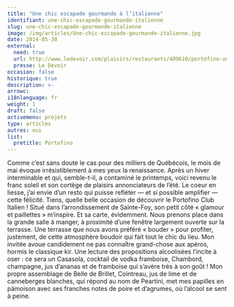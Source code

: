 ```yaml
---
title: "Une chic escapade gourmande à l’italienne"
identifiant: une-chic-escapade-gourmande-italienne
slug: une-chic-escapade-gourmande-italienne
image: /img/articles/Une-chic-escapade-gourmande-italienne.jpg
date: 2014-05-30
external:
  need: true
  url: http://www.ledevoir.com/plaisirs/restaurants/409610/portofino-une-chic-escapade-gourmande-a-l-italienne
  presse: Le Devoir
occasion: false
historique: true
description: >-
arrowc: 
i18nlanguage: fr
weight: 1
draft: false
activemenu: projets
type: articles
autres: oui
list:
  pretitle: Portofino
---
```

Comme c’est sans doute le cas pour des milliers de Québécois, le mois de mai évoque irrésistiblement à mes yeux la renaissance. Après un hiver interminable et qui, semble-t-il, a contaminé le printemps, voici revenu le franc soleil et son cortège de plaisirs annonciateurs de l’été. Le coeur en liesse, j’ai envie d’un resto qui puisse refléter — et si possible amplifier — cette félicité. Tiens, quelle belle occasion de découvrir le Portofino Club Italien ! Situé dans l’arrondissement de Sainte-Foy, son petit côté « glamour et paillettes » m’inspire. Et sa carte, évidemment. Nous prenons place dans la grande salle à manger, à proximité d’une fenêtre largement ouverte sur la terrasse. Une terrasse que nous avons préféré « bouder » pour profiter, justement, de cette atmosphère boudoir qui fait tout le chic du lieu. Mon invitée avoue candidement ne pas connaître grand-chose aux apéros, hormis le classique kir. Une lecture des propositions alcoolisées l’incite à oser : ce sera un Casasola, cocktail de vodka framboise, Chambord, champagne, jus d’ananas et de framboise qui s’avère très à son goût ! Mon propre assemblage de Belle de Brillet, Cointreau, jus de lime et de canneberges blanches, qui répond au nom de Peartini, met mes papilles en pâmoison avec ses franches notes de poire et d’agrumes, où l’alcool se sent à peine.

